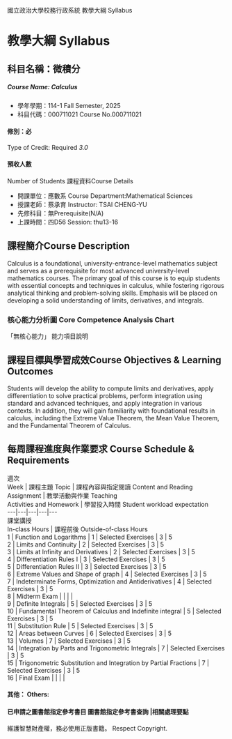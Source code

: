 國立政治大學校務行政系統 教學大綱 Syllabus
# 教學大綱 Syllabus
##  科目名稱：微積分
#####  Course Name: Calculus
  * 學年學期：114-1 Fall Semester, 2025 
  * 科目代碼：000711021 Course No.000711021
#### 修別：必
Type of Credit: Required 
_3.0_
#### 預收人數
Number of Students
課程資料Course Details
  * 開課單位：應數系 Course Department:Mathematical Sciences 
  * 授課老師：蔡承育 Instructor: TSAI CHENG-YU 
  * 先修科目：無Prerequisite(N/A)
  * 上課時間：四D56 Session: thu13-16
##  課程簡介Course Description
Calculus is a foundational, university-entrance-level mathematics subject and serves as a prerequisite for most advanced university-level mathematics courses. The primary goal of this course is to equip students with essential concepts and techniques in calculus, while fostering rigorous analytical thinking and problem-solving skills. Emphasis will be placed on developing a solid understanding of limits, derivatives, and integrals.
###  核心能力分析圖 Core Competence Analysis Chart
「無核心能力」 
能力項目說明
##  課程目標與學習成效Course Objectives & Learning Outcomes 
Students will develop the ability to compute limits and derivatives, apply differentiation to solve practical problems, perform integration using standard and advanced techniques, and apply integration in various contexts. In addition, they will gain familiarity with foundational results in calculus, including the Extreme Value Theorem, the Mean Value Theorem, and the Fundamental Theorem of Calculus.
##  每周課程進度與作業要求 Course Schedule & Requirements
週次  
Week |  課程主題 Topic |  課程內容與指定閱讀 Content and Reading   
Assignment |  教學活動與作業 Teaching   
Activities and Homework |  學習投入時間 Student workload expectation  
---|---|---|---|---  
課堂講授   
In-class Hours |  課程前後 Outside-of-class Hours  
1 |  Function and Logarithms |  1 |  Selected Exercises |  3 |  5  
2 |  Limits and Continuity |  2 |  Selected Exercises |  3 |  5  
3 |  Limits at Infinity and Derivatives |  2 |  Selected Exercises |  3 |  5  
4 |  Differentiation Rules I |  3 |  Selected Exercises |  3 |  5  
5 |  Differentiation Rules II |  3 |  Selected Exercises |  3 |  5  
6 |  Extreme Values and Shape of graph |  4 |  Selected Exercises |  3 |  5  
7 |  Indeterminate Forms, Optimization and Antiderivatives |  4 |  Selected Exercises |  3 |  5  
8 |  Midterm Exam |  |  |  |   
9 |  Definite Integrals  |  5 |  Selected Exercises |  3 |  5  
10 |  Fundamental Theorem of Calculus and Indefinite integral |  5 |  Selected Exercises |  3 |  5  
11 |  Substitution Rule |  5 |  Selected Exercises |  3 |  5  
12 |  Areas between Curves |  6 |  Selected Exercises |  3 |  5  
13 |  Volumes |  7 |  Selected Exercises |  3 |  5  
14 |  Integration by Parts and Trigonometric Integrals |  7 |  Selected Exercises |  3 |  5  
15 |  Trigonometric Substitution and Integration by Partial Fractions |  7 |  Selected Exercises |  3 |  5  
16 |  Final Exam |  |  |  |   
####  其他： Others:
####  已申請之圖書館指定參考書目  圖書館指定參考書查詢 |相關處理要點
維護智慧財產權，務必使用正版書籍。 Respect Copyright.